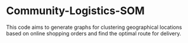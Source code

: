# Community-Logistics-SOM
This code aims to generate graphs for clustering geographical locations based on online shopping orders and find the optimal route for delivery.
